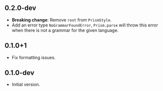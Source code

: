 ## 0.2.0-dev

- **Breaking change**: Remove `root` from `PrismStyle`.
- Add an error type `NoGrammarFoundError`, `Prism.parse` will throw this error
  when there is not a grammar for the given language.

## 0.1.0+1

- Fix formatting issues.

## 0.1.0-dev

- Initial version.
